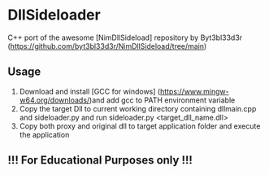 # DllSideloader
C++ port of the awesome [NimDllSideload] repository by Byt3bl33d3r (https://github.com/byt3bl33d3r/NimDllSideload/tree/main)

## Usage

1. Download and install [GCC for windows] (https://www.mingw-w64.org/downloads/)and add gcc to PATH environment variable
2. Copy the target Dll to current working directory containing dllmain.cpp and sideloader.py and run sideloader.py <target_dll_name.dll>
3. Copy both proxy and original dll to target application folder and execute the application



## !!! For Educational Purposes only !!! 
